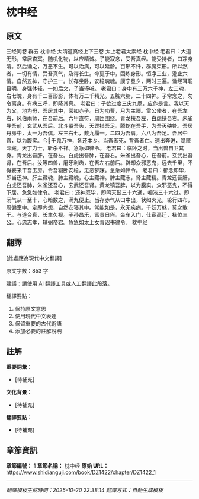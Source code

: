 # 枕中经

## 原文

三经同卷
群五
枕中经
太清道真经上下三卷
太上老君太素经
枕中经
老君曰：大道无形，常居杳冥。随机化物，以应精诚。子能寂念，受吾真经。能受持者，口净身清。然后诵之，万恶不生。可以治病，可以延龄。百邪不忏，群魔束形。所以然者，一切有情，受吾真气，及得长生。今更于中，固炼身形。恒净三业，澄止六情。自然五神，守护三一。长存坐卧，安稳魂魄。康宁旦夕，两时三遍。诵经耳聪目明，身强体轻，一如后文，子当谛听。
老君曰：身中有三万六千神，左三魂，右七魄，身有千二百形影，体有万二千精光。五脏六腑，二十四神。子常念之，勿令离身。有病三呼，即降其真。
老君曰：子欲过度三灾九厄，应作是言。我以天为父，地为母，吾居其中，常如赤子。日为功曹，月为主簿。雷公使者，在吾左右，风伯雨师，在吾前后。六甲直符，周匝围绕。青龙扶吾左，白虎扶吾右。朱雀导吾前，玄武从吾后。北斗覆吾头，天罡措吾足。腾蛇在吾手，为吾灭殃咎。吾居丹房中，太一为吾偶。左三右七，戴九履一。二四为吾肩，六八为吾足。吾居中宫，以为腹实。今𠡠千鬼万神，各还本乡。当吾者死，背吾者亡。速出奔迸，隐匿深藏。天丁力士，斩杀不祥。急急如律令。
老君曰：临卧之时，当出兽自卫其身。青龙出吾肝，在吾左。白虎出吾肺，在吾右。朱雀出吾心，在吾前。玄武出吾肾，在吾后。汝等四兽，磨牙利齿，在吾左右前后。辟却众邪恶鬼，远去千里，不得妄来干吾玉房。令吾寝卧安稳，无恶梦寐。急急如律令。
老君曰：都念即毕，即当还神。肝主藏魂，肺主藏魄，心主藏神。脾主藏志，肾主藏精。青龙还吾肝，白虎还吾肺，朱雀还吾心，玄武还吾肾。黄龙镇吾脾，以为腹实。众邪恶鬼，不得下居。急急如律令。
老君曰：还神既毕，即鸣天鼓三十六通，咽液三十六过。即闭气从一至十，心暗数之，满九便止。当存赤气从口中出，状如火光，轮行四布，周徧室中。定即内想，自然安寝其中。常能如是，永无疾病。千妖万魅，莫之敢干。与道合真，长生久视。子孙昌乐，富贵日兴。金车入门，仕宦高迁，禄位三公。心忠志孝，辅弼帝君。急急如太上女青诏书律令。
枕中经

## 翻譯

[此處應為現代中文翻譯]

原文字數：853 字

建議：請使用 AI 翻譯工具或人工翻譯此段落。

翻譯要點：
1. 保持原文意思
2. 使用現代中文表達
3. 保留重要的古代術語
4. 添加必要的註解說明

## 註解

**重要詞彙：**
- [待補充]

**文化背景：**
- [待補充]

**翻譯要點：**
- [待補充]

## 章節資訊

**章節編號：** 1
**章節名稱：** 枕中经
**原始 URL：** https://www.shidianguji.com/book/DZ1422/chapter/DZ1422_1

---
*翻譯模板生成時間：2025-10-20 22:38:14*
*翻譯方式：自動生成模板*
